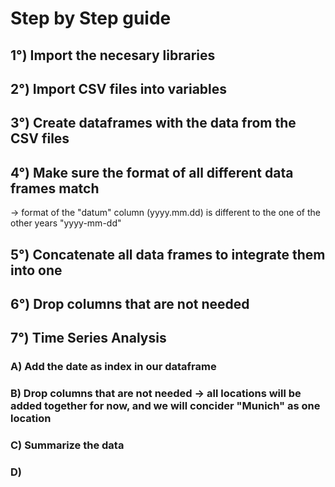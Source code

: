 # Step by Step guide
## 1°) Import the necesary libraries
## 2°) Import CSV files into variables
## 3°) Create dataframes with the data from the CSV files
## 4°) Make sure the format of all different data frames match
-> format of the "datum" column (yyyy.mm.dd) is different to the one of the other years "yyyy-mm-dd"
## 5°) Concatenate all data frames to integrate them into one
## 6°) Drop columns that are not needed
## 7°) Time Series Analysis
### A) Add the date as index in our dataframe
### B) Drop columns that are not needed -> all locations will be added together for now, and we will concider "Munich" as one location
### C) Summarize the data
### D) 
